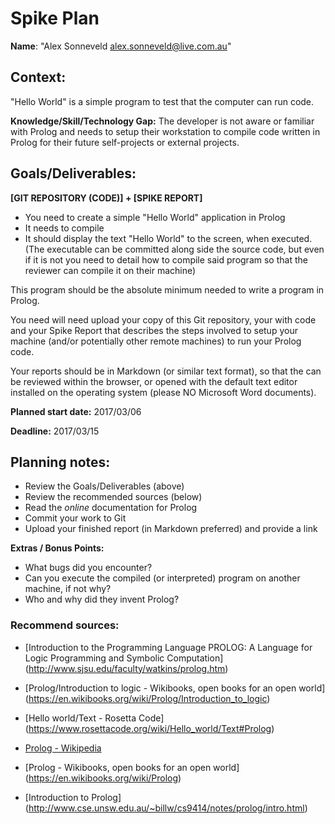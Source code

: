 Spike Plan
==============

**Name**: "Alex Sonneveld <alex.sonneveld@live.com.au>"

## Context:
"Hello World" is a simple program to test that the computer can run code.

**Knowledge/Skill/Technology Gap:**
The developer is not aware or familiar with Prolog and needs to setup their
workstation to compile code written in Prolog for their future self-projects or
external projects.

## Goals/Deliverables:
**[GIT REPOSITORY (CODE)] + [SPIKE REPORT]**
- You need to create a simple "Hello World" application in Prolog
- It needs to compile
- It should display the text "Hello World" to the screen, when executed.
  (The executable can be committed along side the source code, but even if it is
  not you need to detail how to compile said program so that the reviewer can
  compile it on their machine)

This program should be the absolute minimum needed to write a program in Prolog.

You need will need upload your copy of this Git repository, your with code and
your Spike Report that describes the steps involved to setup your machine
(and/or potentially other remote machines) to run your Prolog code.

Your reports should be in Markdown (or similar text format), so that the can be
reviewed within the browser, or opened with the default text editor installed on
the operating system (please NO Microsoft Word documents).

**Planned start date:**  2017/03/06

**Deadline:**  2017/03/15

## Planning notes:
- Review the Goals/Deliverables (above)
- Review the recommended sources (below)
- Read the _online_ documentation for Prolog
- Commit your work to Git
- Upload your finished report (in Markdown preferred) and provide a link

**Extras / Bonus Points:**

- What bugs did you encounter?
- Can you execute the compiled (or interpreted) program on another machine, if
  not why?
- Who and why did they invent Prolog?

### Recommend sources:
- [Introduction to the Programming Language PROLOG: A Language for Logic
  Programming and Symbolic Computation]
  (http://www.sjsu.edu/faculty/watkins/prolog.htm)

- [Prolog/Introduction to logic - Wikibooks, open books for an open world]
  (https://en.wikibooks.org/wiki/Prolog/Introduction_to_logic)

- [Hello world/Text - Rosetta Code]
  (https://www.rosettacode.org/wiki/Hello_world/Text#Prolog)

- [Prolog - Wikipedia](https://en.wikipedia.org/wiki/Prolog)

- [Prolog - Wikibooks, open books for an open world]
  (https://en.wikibooks.org/wiki/Prolog)

- [Introduction to Prolog]
  (http://www.cse.unsw.edu.au/~billw/cs9414/notes/prolog/intro.html)
